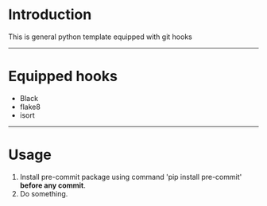 # Introduction
This is general python template equipped with git hooks

---

# Equipped hooks
* Black
* flake8
* isort

---

# Usage
1. Install pre-commit package using command 'pip install pre-commit' **before any commit**.
2. Do something.
